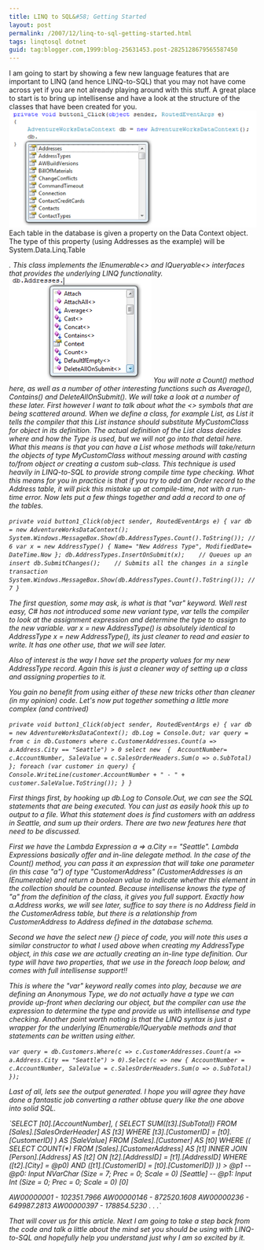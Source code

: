 ```yaml
---
title: LINQ to SQL&#58; Getting Started
layout: post
permalink: /2007/12/linq-to-sql-getting-started.html
tags: linqtosql dotnet
guid: tag:blogger.com,1999:blog-25631453.post-2825128679565587450
---
```


I am going to start by showing a few new language features that are important to LINQ (and hence LINQ-to-SQL) that you may not have come across yet if you are not already playing around with this stuff.
A great place to start is to bring up intellisense and have a look at the structure of the classes that have been created for you.
![Intellisense](/images/1382874053760.png) 
Each table in the database is given a property on the Data Context object. The type of this property (using Addresses as the example) will be System.Data.Linq.Table<Address>. This class implements the IEnumerable<> and IQueryable<> interfaces that provides the underlying LINQ functionality.
![IEnumerable](/images/1382874053761.png) 
You will note a Count() method here, as well as a number of other interesting functions such as Average(), Contains() and DeleteAllOnSubmit(). We will take a look at a number of these later. First however I want to talk about what the <> symbols that are being scattered around.    When we define a class, for example List, as List<MyCustomClass> it tells the compiler that this List instance should substitute MyCustomClass for object in its definition. The actual definition of the List class decides where and how the Type is used, but we will not go into that detail here. What this means is that you can have a List whose methods will take/return the objects of type MyCustomClass without messing around with casting to/from object or creating a custom sub-class.     This technique is used heavily in LINQ-to-SQL to provide strong compile time type checking.     What this means for you in practice is that if you try to add an Order record to the Address table, it will pick this mistake up at compile-time, not with a run-time error.
Now lets put a few things together and add a record to one of the tables.

`private void button1_Click(object sender, RoutedEventArgs e)
{
    var db = new AdventureWorksDataContext();
    System.Windows.MessageBox.Show(db.AddressTypes.Count().ToString()); // 6
    var x = new AddressType()
    {
        Name= "New Address Type",
        ModifiedDate= DateTime.Now
    };
    db.AddressTypes.InsertOnSubmit(x);    // Queues up an insert
    db.SubmitChanges();    // Submits all the changes in a single transaction
    System.Windows.MessageBox.Show(db.AddressTypes.Count().ToString()); // 7
}`


The first question, some may ask, is what is that "var" keyword. Well rest easy, C# has not introduced some new variant type, var tells the compiler to look at the assignment expression and determine the type to assign to the new variable. 
  var x = new AddressType() is absolutely identical to AddressType x = new AddressType(), its just cleaner to read and easier to write. It has one other use, that we will see later. 

  Also of interest is the way I have set the property values for my new AddressType record. Again this is just a cleaner way of setting up a class and assigning properties to it. 

  You gain no benefit from using either of these new tricks other than cleaner (in my opinion) code. 
Let's now put together something a little more complex (and contrived) 
  

`private void button1_Click(object sender, RoutedEventArgs e)
{
    var db = new AdventureWorksDataContext();
    db.Log = Console.Out;
    var query = from c in db.Customers
                where c.CustomerAddresses.Count(a => a.Address.City == "Seattle") > 0
                select new 
                { 
                    AccountNumber= c.AccountNumber,
                    SaleValue = c.SalesOrderHeaders.Sum(o => o.SubTotal)
                };
    foreach (var customer in query)
    {
        Console.WriteLine(customer.AccountNumber + " - " + customer.SaleValue.ToString());
    }
}`


First things first, by hooking up db.Log to Console.Out, we can see the SQL statements that are being executed. You can just as easily hook this up to output to a file. 
  What this statement does is find customers with an address in Seattle, and sum up their orders. There are two new features here that need to be discussed. 

  First we have the Lambda Expression a => a.City == "Seattle". Lambda Expressions basically offer and in-line delegate method. In the case of the Count() method, you can pass it an expression that will take one parameter (in this case "a") of type "CustomerAddress" (CustomerAddresses is an IEnumerable<CustomerAddress>) and return a boolean value to indicate whether this element in the collection should be counted. Because intellisense knows the type of "a" from the definition of the class, it gives you full support. Exactly how a.Address works, we will see later, suffice to say there is no Address field in the CustomerAdress table, but there is a relationship from CustomerAddress to Address defined in the database schema. 

  Second we have the select new {} piece of code, you will note this uses a similar constructor to what I used above when creating my AddressType object, in this case we are actually creating an in-line type definition. Our type will have two properties, that we use in the foreach loop below, and comes with full intellisense support!! 

  This is where the "var" keyword really comes into play, because we are defining an Anonymous Type, we do not actually have a type we can provide up-front when declaring our object, but the compiler can use the expression to determine the type and provide us with intellisense and type checking.
Another point worth noting is that the LINQ syntax is just a wrapper for the underlying IEnumerable/IQueryable methods and that statements can be written using either.

`var query = db.Customers.Where(c => c.CustomerAddresses.Count(a => a.Address.City == "Seattle") > 0).Select(c => new { AccountNumber = c.AccountNumber, SaleValue = c.SalesOrderHeaders.Sum(o => o.SubTotal) });`


Last of all, lets see the output generated. I hope you will agree they have done a fantastic job converting a rather obtuse query like the one above into solid SQL.

`SELECT [t0].[AccountNumber], (
    SELECT SUM([t3].[SubTotal])
    FROM [Sales].[SalesOrderHeader] AS [t3]
    WHERE [t3].[CustomerID] = [t0].[CustomerID]
    ) AS [SaleValue]
FROM [Sales].[Customer] AS [t0]
WHERE ((
    SELECT COUNT(*)
    FROM [Sales].[CustomerAddress] AS [t1]
    INNER JOIN [Person].[Address] AS [t2] ON [t2].[AddressID] = [t1].[AddressID]
    WHERE ([t2].[City] = @p0) AND ([t1].[CustomerID] = [t0].[CustomerID])
    )) > @p1
-- @p0: Input NVarChar (Size = 7; Prec = 0; Scale = 0) [Seattle]
-- @p1: Input Int (Size = 0; Prec = 0; Scale = 0) [0]

AW00000001 - 102351.7966
AW00000146 - 872520.1608
AW00000236 - 649987.2813
AW00000397 - 178854.5230
.
.
.`


That will cover us for this article. Next I am going to take a step back from the code and talk a little about the mind set you should be using with LINQ-to-SQL and hopefully help you understand just why I am so excited by it.
